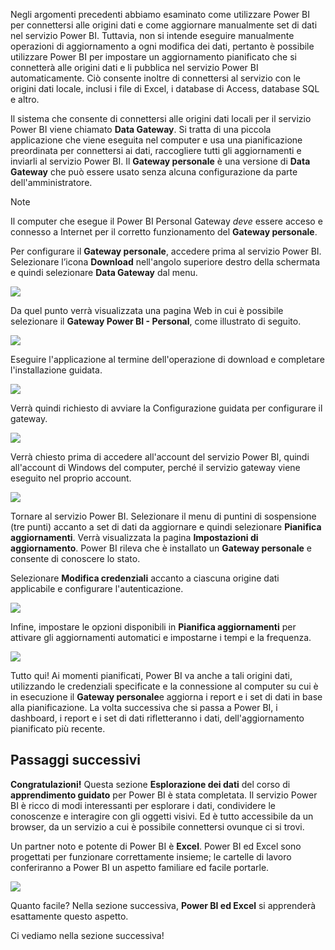 Negli argomenti precedenti abbiamo esaminato come utilizzare Power BI per connettersi alle origini dati e come aggiornare manualmente set di dati nel servizio Power BI. Tuttavia, non si intende eseguire manualmente operazioni di aggiornamento a ogni modifica dei dati, pertanto è possibile utilizzare Power BI per impostare un aggiornamento pianificato che si connetterà alle origini dati e li pubblica nel servizio Power BI automaticamente. Ciò consente inoltre di connettersi al servizio con le origini dati locale, inclusi i file di Excel, i database di Access, database SQL e altro.

Il sistema che consente di connettersi alle origini dati locali per il servizio Power BI viene chiamato **Data Gateway**. Si tratta di una piccola applicazione che viene eseguita nel computer e usa una pianificazione preordinata per connettersi ai dati, raccogliere tutti gli aggiornamenti e inviarli al servizio Power BI. Il **Gateway personale** è una versione di **Data Gateway** che può essere usato senza alcuna configurazione da parte dell'amministratore.

>[!NOTE]
>Il computer che esegue il Power BI Personal Gateway *deve* essere acceso e connesso a Internet per il corretto funzionamento del **Gateway personale**.
> 

Per configurare il **Gateway personale**, accedere prima al servizio Power BI. Selezionare l’icona **Download** nell'angolo superiore destro della schermata e quindi selezionare **Data Gateway** dal menu.

![](media/4-6-install-configure-personal-gateway/4-6_1b.png)

Da quel punto verrà visualizzata una pagina Web in cui è possibile selezionare il **Gateway Power BI - Personal**, come illustrato di seguito.

![](media/4-6-install-configure-personal-gateway/4-6_2b.png)

Eseguire l'applicazione al termine dell'operazione di download e completare l'installazione guidata.

![](media/4-6-install-configure-personal-gateway/4-6_3a.png)

Verrà quindi richiesto di avviare la Configurazione guidata per configurare il gateway.

![](media/4-6-install-configure-personal-gateway/4-6_3b.png)

Verrà chiesto prima di accedere all'account del servizio Power BI, quindi all'account di Windows del computer, perché il servizio gateway viene eseguito nel proprio account.

![](media/4-6-install-configure-personal-gateway/4-6_3c.png)

Tornare al servizio Power BI. Selezionare il menu di puntini di sospensione (tre punti) accanto a set di dati da aggiornare e quindi selezionare **Pianifica aggiornamenti**. Verrà visualizzata la pagina **Impostazioni di aggiornamento**. Power BI rileva che è installato un **Gateway personale** e consente di conoscere lo stato.

Selezionare **Modifica credenziali** accanto a ciascuna origine dati applicabile e configurare l'autenticazione.

![](media/4-6-install-configure-personal-gateway/4-6_6.png)

Infine, impostare le opzioni disponibili in **Pianifica aggiornamenti** per attivare gli aggiornamenti automatici e impostarne i tempi e la frequenza.

![](media/4-6-install-configure-personal-gateway/4-6_7.png)

Tutto qui! Ai momenti pianificati, Power BI va anche a tali origini dati, utilizzando le credenziali specificate e la connessione al computer su cui è in esecuzione il **Gateway personale**e aggiorna i report e i set di dati in base alla pianificazione. La volta successiva che si passa a Power BI, i dashboard, i report e i set di dati rifletteranno i dati, dell'aggiornamento pianificato più recente.

## <a name="next-steps"></a>Passaggi successivi
**Congratulazioni!** Questa sezione **Esplorazione dei dati** del corso di **apprendimento guidato** per Power BI è stata completata. Il servizio Power BI è ricco di modi interessanti per esplorare i dati, condividere le conoscenze e interagire con gli oggetti visivi. Ed è tutto accessibile da un browser, da un servizio a cui è possibile connettersi ovunque ci si trovi.

Un partner noto e potente di Power BI è **Excel**. Power BI ed Excel sono progettati per funzionare correttamente insieme; le cartelle di lavoro conferiranno a Power BI un aspetto familiare ed facile portarle.

![](media/4-6-install-configure-personal-gateway/5-1_1.png)

Quanto facile? Nella sezione successiva, **Power BI ed Excel** si apprenderà esattamente questo aspetto.

Ci vediamo nella sezione successiva!

